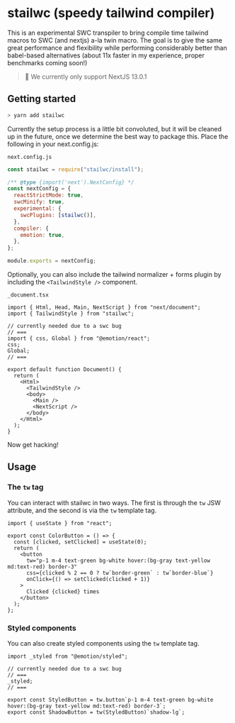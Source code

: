 # stailwc (speedy tailwind compiler)

This is an experimental SWC transpiler to bring compile time
tailwind macros to SWC (and nextjs) a-la twin macro. The goal
is to give the same great performance and flexibility while
performing considerably better than babel-based alternatives
(about 11x faster in my experience, proper benchmarks coming soon!)

> 🚨 We currently only support NextJS 13.0.1

## Getting started

```bash
> yarn add stailwc
```

Currently the setup process is a little bit convoluted, but it
will be cleaned up in the future, once we determine the best
way to package this. Place the following in your next.config.js:

`next.config.js`

```js
const stailwc = require("stailwc/install");

/** @type {import('next').NextConfig} */
const nextConfig = {
  reactStrictMode: true,
  swcMinify: true,
  experimental: {
    swcPlugins: [stailwc()],
  },
  compiler: {
    emotion: true,
  },
};

module.exports = nextConfig;
```

Optionally, you can also include the tailwind normalizer + forms
plugin by including the `<TailwindStyle />` component.

`_document.tsx`

```tsx
import { Html, Head, Main, NextScript } from "next/document";
import { TailwindStyle } from "stailwc";

// currently needed due to a swc bug
// ===
import { css, Global } from "@emotion/react";
css;
Global;
// ===

export default function Document() {
  return (
    <Html>
      <TailwindStyle />
      <body>
        <Main />
        <NextScript />
      </body>
    </Html>
  );
}
```

Now get hacking!

## Usage

### The `tw` tag

You can interact with stailwc in two ways. The first is through
the `tw` JSW attribute, and the second is via the `tw` template
tag.

```tsx
import { useState } from "react";

export const ColorButton = () => {
  const [clicked, setClicked] = useState(0);
  return (
    <button
      tw="p-1 m-4 text-green bg-white hover:(bg-gray text-yellow md:text-red) border-3"
      css={clicked % 2 == 0 ? tw`border-green` : tw`border-blue`}
      onClick={() => setClicked(clicked + 1)}
    >
      Clicked {clicked} times
    </button>
  );
};
```

### Styled components

You can also create styled components using the `tw` template tag.

```tsx
import _styled from "@emotion/styled";

// currently needed due to a swc bug
// ===
_styled;
// ===

export const StyledButton = tw.button`p-1 m-4 text-green bg-white hover:(bg-gray text-yellow md:text-red) border-3`;
export const ShadowButton = tw(StyledButton)`shadow-lg`;
```
